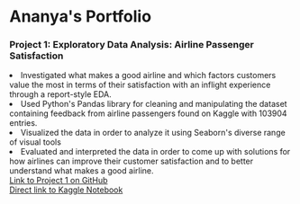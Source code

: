 <h1> Ananya's Portfolio </h1>
<h3> Project 1: Exploratory Data Analysis: Airline Passenger Satisfaction</h3>
<li>Investigated what makes a good airline and which factors customers value the most in terms of their satisfaction with an inflight experience through a report-style EDA.</li>
<li>Used Python's Pandas library for cleaning and manipulating the dataset containing feedback from airline passengers found on Kaggle with 103904 entries.</li>
<li>Visualized the data in order to analyze it using Seaborn's diverse range of visual tools</li>
<li>Evaluated and interpreted the data in order to come up with solutions for how airlines can improve their customer satisfaction and to better understand what makes a good airline.</li>
<a href = 'https://github.com/ananyadevraj/Project-1'> Link to Project 1 on GitHub </a> <br> 
<a href = 'https://www.kaggle.com/code/ananyadevraj/eda-airline-passenger-satisfaction'> Direct link to Kaggle Notebook </a>

